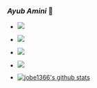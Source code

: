 ### _Ayub Amini_ 👋

- ![](https://img.shields.io/badge/Major-CS-609926?style=flat&logo=ABB%20RobotStudio&logoColor=ffffff)
- ![](https://img.shields.io/badge/OS-Linux-orange?style=flat&logo=Linux&logoColor=ffffff)
- ![](https://img.shields.io/badge/Use-Python-0076ab?style=flat&logo=Python&logoColor=ffffff)
- ![](https://img.shields.io/badge/Learn-C-blueviolet?style=flat&logo=Visual%20Studio%20Code&logoColor=ffffff)



- [![jobe1366's github stats](https://github-readme-stats.vercel.app/api?username=jobe1366&count_private=true&show_icons=true&theme=radical&hide_rank=false)](https://github.com/anuraghazra/github-readme-stats)
